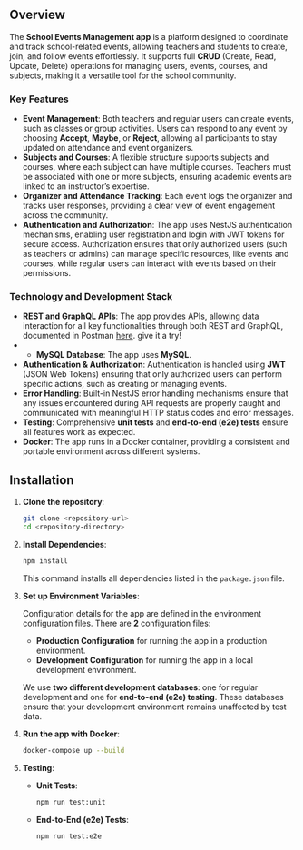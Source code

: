 
## Overview

The **School Events Management app** is a platform designed to coordinate and track school-related events, allowing teachers and students to create, join, and follow events effortlessly. It supports full **CRUD** (Create, Read, Update, Delete) operations for managing users, events, courses, and subjects, making it a versatile tool for the school community.

### Key Features

- **Event Management**: Both teachers and regular users can create events, such as classes or group activities. Users can respond to any event by choosing **Accept**, **Maybe**, or **Reject**, allowing all participants to stay updated on attendance and event organizers.
- **Subjects and Courses**: A flexible structure supports subjects and courses, where each subject can have multiple courses. Teachers must be associated with one or more subjects, ensuring academic events are linked to an instructor’s expertise.
- **Organizer and Attendance Tracking**: Each event logs the organizer and tracks user responses, providing a clear view of event engagement across the community.
- **Authentication and Authorization**: The app uses NestJS authentication mechanisms, enabling user registration and login with JWT tokens for secure access. Authorization ensures that only authorized users (such as teachers or admins) can manage specific resources, like events and courses, while regular users can interact with events based on their permissions.

### Technology and Development Stack

- **REST and GraphQL APIs**: The app provides APIs, allowing data interaction for all key functionalities through both REST and GraphQL, documented in Postman [here](https://documenter.getpostman.com/view/38510958/2sAY55bJLx#491d3242-5137-4f82-a8ab-800ac8aa4946). give it a try!
- - **MySQL Database**: The app uses **MySQL**.
- **Authentication & Authorization**: Authentication is handled using **JWT** (JSON Web Tokens) ensuring that only authorized users can perform specific actions, such as creating or managing events.
- **Error Handling**: Built-in NestJS error handling mechanisms ensure that any issues encountered during API requests are properly caught and communicated with meaningful HTTP status codes and error messages.
- **Testing**: Comprehensive **unit tests** and **end-to-end (e2e) tests** ensure all features work as expected.
- **Docker**: The app runs in a Docker container, providing a consistent and portable environment across different systems.

## Installation

1. **Clone the repository**:
   ```bash
   git clone <repository-url>
   cd <repository-directory>
   ```

2. **Install Dependencies**:
   ```bash
   npm install
   ```
   This command installs all dependencies listed in the `package.json` file.

3. **Set up Environment Variables**:

   Configuration details for the app are defined in the environment configuration files. There are **2** configuration files:
   - **Production Configuration** for running the app in a production environment.
   - **Development Configuration** for running the app in a local development environment.
   
   We use **two different development databases**: one for regular development and one for **end-to-end (e2e) testing**. These databases ensure that your development environment remains unaffected by test data.

4. **Run the app with Docker**:
   ```bash
   docker-compose up --build
   ```

5. **Testing**:
   - **Unit Tests**:
     ```bash
     npm run test:unit
     ```
   - **End-to-End (e2e) Tests**:
     ```bash
     npm run test:e2e
     ```
